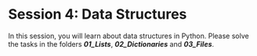 # Session 4: Data Structures
In this session, you will learn about data structures in Python. Please solve the tasks in the folders ***01_Lists***, ***02_Dictionaries*** and ***03_Files***.